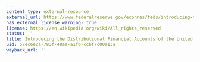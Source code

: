 ```yaml
---
content_type: external-resource
external_url: https://www.federalreserve.gov/econres/feds/introducing-the-distributional-financial-accounts-of-the-united-states.htm
has_external_license_warning: true
license: https://en.wikipedia.org/wiki/All_rights_reserved
status: ''
title: Introducing the Distributional Financial Accounts of the United States
uid: 57ec6e2a-783f-48aa-a1fb-ccbf7c00a13a
wayback_url: ''
---
```

